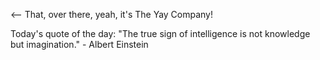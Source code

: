 <-- That, over there, yeah, it's The Yay Company!

Today's quote of the day: "The true sign of intelligence is not knowledge but imagination." - Albert Einstein
